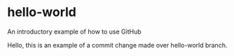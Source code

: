 # hello-world
An introductory example of how to use GitHub

Hello, this is an example of a commit change made over hello-world branch.
